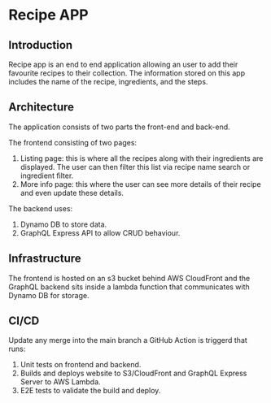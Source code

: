 # Recipe APP

## Introduction
Recipe app is an end to end application allowing an user to add their favourite recipes to their collection. The information stored on this app includes the name of the recipe, ingredients, and the steps.

## Architecture
The application consists of two parts the front-end and back-end. 

The frontend consisting of two pages:
1. Listing page: this is where all the recipes along with their ingredients are displayed. The user can then filter this list via recipe name search or ingredient filter.
2. More info page: this where the user can see more details of their recipe and even update these details.

The backend uses:
1. Dynamo DB to store data.
2. GraphQL Express API to allow CRUD behaviour.

## Infrastructure
The frontend is hosted on an s3 bucket behind AWS CloudFront and the GraphQL backend sits inside a lambda function that communicates with Dynamo DB for storage.

## CI/CD
Update any merge into the main branch a GitHub Action is triggerd that runs:
1. Unit tests on frontend and backend.
2. Builds and deploys website to S3/CloudFront and GraphQL Express Server to AWS Lambda.
3. E2E tests to validate the build and deploy.
